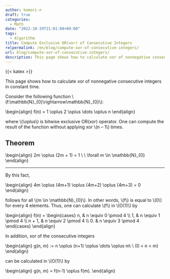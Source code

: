 ```yaml
---
author: komori-n
draft: true
categories:
  - Math
date: "2022-10-29T21:01:00+09:00"
tags:
  - Algorithm
title: Compute Exclusive OR(xor) of Consecutive Integers
relpermalink: /en/blog/compute-xor-of-consecutive-integers/
url: blog/compute-xor-of-consecutive-integers/
description: This page shows how to calculate xor of nonnegative consecutive integers in constant time.
---
```


{{< katex >}}

This page shows how to calculate xor of nonnegative consecutive integers in constant time.

Consider the following function \\(f:\\mathbb{N}\_{0}\\rightarrow\\mathbb{N}\_{0}\\):

\\begin{align}
f(n) = 1 \\oplus 2 \\oplus \\dots \\oplus n
\\end{align}

where \\(\\oplus\\) is bitwise exclusive OR(xor) operator. One can compute the result of the function without applying xor \\(n – 1\\) times.

## Theorem

\\begin{align}
2m \\oplus (2m + 1) = 1 \\ \\ \\forall m \\in \\mathbb{N}\_{0}
\\end{align}

---

By this fact,

\\begin{align}
4m \\oplus (4m+1) \\oplus (4m+2) \\oplus (4m+3) = 0
\\end{align}

follows for all \\(m \\in \\mathbb{N}\_{0}\\). In other words, \\(f\\) is equal to \\(0\\) for every 4 elements. Thus, one can calculate \\(f\\) in \\(O(1)\\) by

\\begin{align}
f(n) = \\begin{cases}
n, &amp; n \\equiv 0 \\pmod 4 \\\\
1, &amp; n \\equiv 1 \\pmod 4 \\\\
n + 1, &amp; n \\equiv 2 \\pmod 4 \\\\
0\. &amp; n \\equiv 3 \\pmod 4
\\end{cases}
\\end{align}

In addition, xor of the consecutive integers

\\begin{align}
g(n, m) := n \\oplus (n+1) \\oplus \\dots \\oplus m\\ \\ (0 &lt; n &lt; m)
\\end{align}

can be calculated in \\(O(1)\\) by

\\begin{align}
g(n, m) = f(n-1) \\oplus f(m).
\\end{align}
